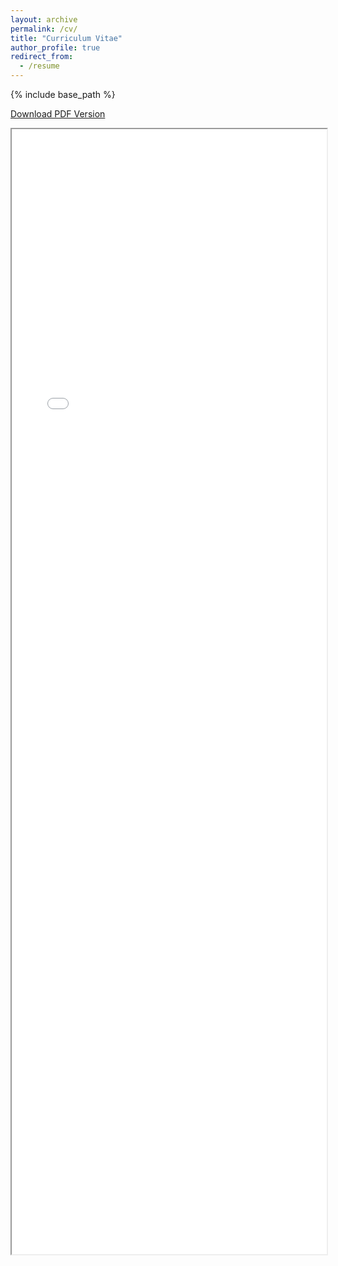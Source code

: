 ```yaml
---
layout: archive
permalink: /cv/
title: "Curriculum Vitae"
author_profile: true
redirect_from:
  - /resume
---
```


{% include base_path %}


[Download PDF Version](/assets/CV-ZhaoyiWang.pdf)

<iframe src="/assets/CV-ZhaoyiWang.pdf" width="100%" height="1800px">


